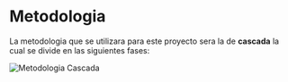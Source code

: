 # Metodologia

La metodologia que se utilizara para este proyecto sera la de **cascada** la cual se divide en las siguientes fases: 

![Metodologia Cascada](C:\Users\Bryan\Desktop\CASCADA.png)


